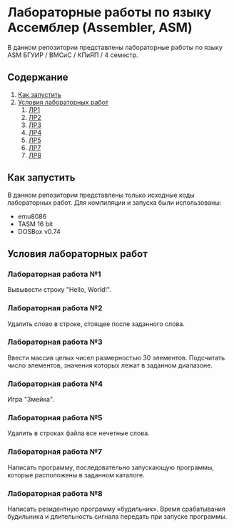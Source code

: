 # Лабораторные работы по языку Ассемблер (Assembler, ASM)
В данном репозитории представлены лабораторные работы по языку ASM БГУИР / ВМСиС / КПиЯП / 4 семестр. 

## Содержание
1. [Как запустить](#Как-запустить)
2. [Условия лабораторных работ](#Условия-лабораторных-работ)
    1. [ЛР1](#Лабораторная-работа-1)
    2. [ЛР2](#Лабораторная-работа-2)
    3. [ЛР3](#Лабораторная-работа-3)
    4. [ЛР4](#Лабораторная-работа-4)
    5. [ЛР5](#Лабораторная-работа-5)
    6. [ЛР7](#Лабораторная-работа-7)
    7. [ЛР8](#Лабораторная-работа-8)

## Как запустить
В данном репозитории представлены только исходные коды лабораторных работ. Для компиляции и запуска были использованы:
* emu8086
* TASM 16 bit
* DOSBox v0.74

## Условия лабораторных работ
### Лабораторная работа №1
Вывывести строку "Hello, World!".

### Лабораторная работа №2
Удалить слово в строке, стоящее после заданного слова.

### Лабораторная работа №3
Ввести массив целых чисел размерностью 30 элементов. Подсчитать число элементов, значения которых лежат в заданном диапазоне.

### Лабораторная работа №4
Игра "Змейка".

### Лабораторная работа №5
Удалить в строках файла все нечетные слова.

### Лабораторная работа №7
Написать программу, последовательно запускающую программы, которые расположены в заданном каталоге. 

### Лабораторная работа №8
Написать резидентную программу «будильник». Время срабатывания будильника и длительность сигнала передать при запуске программы.
